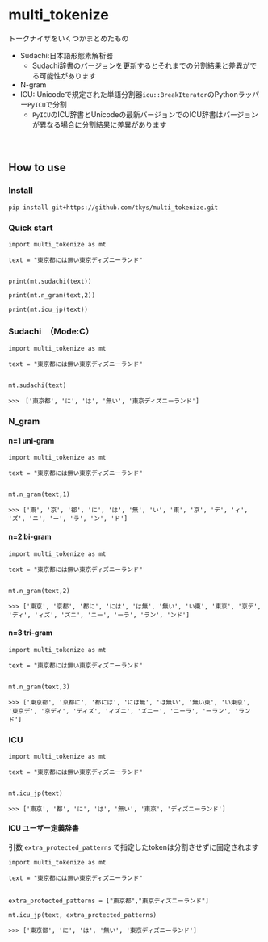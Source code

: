 # multi_tokenize
トークナイザをいくつかまとめたもの

- Sudachi:日本語形態素解析器
  - Sudachi辞書のバージョンを更新するとそれまでの分割結果と差異がでる可能性があります
- N-gram 
- ICU: Unicodeで規定された単語分割器`icu::BreakIterator`のPythonラッパー`PyICU`で分割
  - `PyICU`のICU辞書とUnicodeの最新バージョンでのICU辞書はバージョンが異なる場合に分割結果に差異があります

 　　

## How to use

### Install

```
pip install git+https://github.com/tkys/multi_tokenize.git
```

### Quick start
```
import multi_tokenize as mt

text = "東京都には無い東京ディズニーランド"


print(mt.sudachi(text))

print(mt.n_gram(text,2))

print(mt.icu_jp(text))

```


### Sudachi　（Mode:C）

```
import multi_tokenize as mt

text = "東京都には無い東京ディズニーランド"


mt.sudachi(text)

>>>　['東京都', 'に', 'は', '無い', '東京ディズニーランド']

```
### N_gram  

#### n=1 uni-gram

```
import multi_tokenize as mt

text = "東京都には無い東京ディズニーランド"


mt.n_gram(text,1) 

>>> ['東', '京', '都', 'に', 'は', '無', 'い', '東', '京', 'デ', 'ィ', 'ズ', 'ニ', 'ー', 'ラ', 'ン', 'ド']

```

#### n=2 bi-gram
```
import multi_tokenize as mt

text = "東京都には無い東京ディズニーランド"


mt.n_gram(text,2) 

>>> ['東京', '京都', '都に', 'には', 'は無', '無い', 'い東', '東京', '京デ', 'ディ', 'ィズ', 'ズニ', 'ニー', 'ーラ', 'ラン', 'ンド']

```

#### n=3 tri-gram

```
import multi_tokenize as mt

text = "東京都には無い東京ディズニーランド"


mt.n_gram(text,3) 

>>> ['東京都', '京都に', '都には', 'には無', 'は無い', '無い東', 'い東京', '東京デ', '京ディ', 'ディズ', 'ィズニ', 'ズニー', 'ニーラ', 'ーラン', 'ランド']

```

### ICU

```
import multi_tokenize as mt

text = "東京都には無い東京ディズニーランド"


mt.icu_jp(text)

>>> ['東京', '都', 'に', 'は', '無い', '東京', 'ディズニーランド']

```

#### ICU ユーザー定義辞書 

引数 `extra_protected_patterns` で指定したtokenは分割させずに固定されます

```
import multi_tokenize as mt

text = "東京都には無い東京ディズニーランド"


extra_protected_patterns = ["東京都","東京ディズニーランド"]

mt.icu_jp(text, extra_protected_patterns)

>>> ['東京都', 'に', 'は', '無い', '東京ディズニーランド']

```

